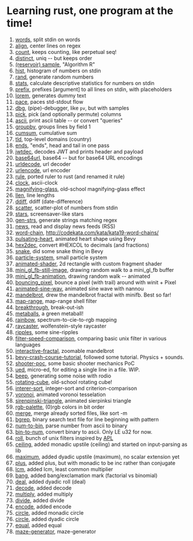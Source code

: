 # Learning rust, one program at the time!

1. [words](https://github.com/folkol/words), split stdin on words
2. [align](./align), center lines on regex
3. [count](./count), keeps counting, like perpetual seq!
4. [distinct](./distinct), uniq -- but keeps order
5. [(reservoir) sample](./sample), "Algorithm R"
6. [hist](./hist), histogram of numbers on stdin
7. [rand](./rand), generate random numbers
8. [stats](./stats), calculate descriptive statistics for numbers on stdin
9. [prefix](./prefix), prefixes [argument] to all lines on stdin, with placeholders
10. [lorem](./lorem), generates dummy text
11. [pace](./pace), paces std-stdout flow
12. [dbg](./dbg), (pipe)-debugger, like `pv`, but with samples
13. [pick](./pick), pick (and optionally permute) columns
14. [ascii](./ascii), print ascii table -- or convert "queries"
15. [groupby](./groupby), groups lines by field 1
16. [cumsum](./cumsum), cumulative sum
17. [tld](./tld), top-level domains (country)
18. [ends](./ends), "ends", head and tail in one pass
19. [jwtdec](./jwtdec), decodes JWT and prints header and payload
20. [base64url](./base64url), base64 -- but for base64 URL encodings
21. [urldecode](./urldecode), url decoder
22. [urlencode](./urlencode), url encoder
23. [rule](./rule), ported ruler to rust (and renamed it rule)
24. [clock](https://github.com/folkol/misc/tree/master/pixel-poking/clock), ascii-clock
25. [magnifying-glass](https://github.com/folkol/misc/tree/master/pixel-poking/magnifying-glass), old-school magnifying-glass effect
26. [llen](./llen), line lengths
27. [ddiff](./ddiff), ddiff (date-difference)
28. [scatter](./scatter), scatter-plot of numbers from stdin
28. [stars](https://github.com/folkol/misc/tree/master/pixel-poking/stars), screensaver-like stars
29. [gen-strs](./gen-strs), generate strings matching regex
30. [news](./news), read and display news feeds (RSS)
31. [word-chain](https://github.com/folkol/misc/tree/master/pixel-poking/word-chain), http://codekata.com/kata/kata19-word-chains/
32. [pulsating-heart](https://github.com/folkol/misc/tree/master/pixel-poking/bunch-o-bevy-apps/pulsating-heart), animated heart shape using Bevy
33. [hex2dec](./hex2num), convert #HEXCOL to decimals (and fractions)
34. [snake](https://github.com/folkol/misc/tree/master/pixel-poking/bunch-o-bevy-apps/snake), did some snake thing in Bevy
35. [particle-system](https://github.com/folkol/misc/tree/master/pixel-poking/bunch-o-bevy-apps/particle-system), small particle system
36. [animated-shader](https://github.com/folkol/misc/tree/master/pixel-poking/bunch-o-bevy-apps/animated-shader), 2d rectangle with custom fragment shader
37. [mini_gl_fb-still-image](https://github.com/folkol/misc/tree/master/pixel-poking/pixel-poker/mini_gl_fb-still-image), drawing random walk to a mini_gl_fb buffer
38. [mini_gl_fb-animation](https://github.com/folkol/misc/tree/master/pixel-poking/pixel-poker/mini_gl_fb-animation), drawing random walk -- animated
39. [bouncing_pixel](https://github.com/folkol/misc/tree/master/pixel-poking/pixel-poker/bouncing_pixel), bounce a pixel (with trail) around with winit + Pixel
40. [animated-sine-wav](https://github.com/folkol/tutorials/tree/master/nannou-simple-window), animated sine wave with nannou
41. [mandelbrot](https://github.com/folkol/misc/tree/master/pixel-poking/pixel-poker/mandelbrot), drew the mandelbrot fractal with minifb. Best so far!
42. [map-range](./map-range), map-range shell filter
43. [breakthrough](https://github.com/folkol/misc/tree/master/pixel-poking/bunch-o-bevy-apps/breakthrough), break-out-ish
44. [metaballs](https://github.com/folkol/misc/tree/master/pixel-poking/bunch-o-bevy-apps/metaballs), a green metaball!
45. [rainbow](https://github.com/folkol/misc/tree/master/pixel-poking/rainbow), spectrum-to-cie-to-rgb mapping
46. [raycaster](https://github.com/folkol/misc/tree/master/pixel-poking/raycaster), wolfenstein-style raycaster
47. [ripples](https://github.com/folkol/misc/tree/master/pixel-poking/ripples), some sine-ripples
48. [filter-speed-comparison](https://github.com/folkol/misc/tree/master/pixel-poking/filter-performance), comparing basic unix filter in various languages
49. [interactive-fractal](https://github.com/folkol/misc/tree/master/pixel-poking/bunch-o-bevy-apps/interactive-fractal), zoomable mandelbrot
50. [bevy-crash-course-tutorial](https://github.com/folkol/misc/tree/master/pixel-poking/bunch-o-bevy-apps/bevy-crash-course), followed some tutorial. Physics + sounds.
51. [shooter-poc](https://github.com/folkol/misc/tree/master/pixel-poking/bunch-o-bevy-apps/shooter), some basic shooter mechanics PoC
52. [ued](./ued), micro-ed, for editing a single line in a file. WIP.
53. [beep](./beep), generating some noise with rodio
54. [rotating-cube](https://github.com/folkol/misc/tree/master/pixel-poking/rotating-cube), old-school rotating cube!
55. [interer-sort](https://github.com/folkol/misc/tree/master/integer-sort), integer-sort and criterion-comparison
56. [voronoi](https://github.com/folkol/misc/tree/master/bunch-o-bevy-apps), animated voronoi tesselation
57. [sirenpinski-triangle](https://github.com/folkol/misc/tree/master/pixel-poking/sierpinski-triangle), animated sierpinksi triangle
58. [rgb-palette](https://github.com/folkol/misc/tree/master/pixel-poking/rgb-palette), (0)rgb colors in bit order
59. [merge](./merge), merge already sorted files, like sort -m
60. [bgrep](./bgrep), binary search text file for line beginning with pattern
61. [num-to-bin](./num-to-bin), parse number from ascii to binary
62. [bin-to-num](./bin-to-num), convert binary to ascii. Only LE u32 for now.
63. [roll](https://github.com/folkol/apl-inspired-filters/tree/master/roll), bunch of unix filters inspired by [APL](https://aplwiki.com/wiki/Mnemonics)
64. [ceiling](https://github.com/folkol/apl-inspired-filters/tree/master/upstile), added monadic upstile (ceiling) and started on input-parsing as lib
65. [maximum](https://github.com/folkol/apl-inspired-filters/tree/master/upstile), added dyadic upstile (maximum), no scalar extension yet
66. [plus](https://github.com/folkol/apl-inspired-filters/tree/master/plus), added plus, but with monadic to be inc rather than conjugate
67. [lcm](https://github.com/folkol/apl-inspired-filters/tree/master/lcm), added lcm, least common multiplier
68. [bang](https://github.com/folkol/apl-inspired-filters/tree/master/bang), added bang/exclamation mark (factorial vs binomial)
69. [deal](https://github.com/folkol/apl-inspired-filters/tree/master/deal), added dyadic roll (deal)
70. [decode](https://github.com/folkol/apl-inspired-filters/tree/master/decode), added decode
71. [multiply](https://github.com/folkol/apl-inspired-filters/tree/master/multiply), added multiply
72. [divide](https://github.com/folkol/apl-inspired-filters/tree/master/divide), added divide
73. [encode](https://github.com/folkol/apl-inspired-filters/tree/master/encode), added encode
74. [circle](https://github.com/folkol/apl-inspired-filters/tree/master/circle), added monadic circle
75. [circle](https://github.com/folkol/apl-inspired-filters/tree/master/circle), added dyadic circle
76. [equal](https://github.com/folkol/apl-inspired-filters/tree/master/equal), added equal
77. [maze-generator](https://github.com/folkol/misc/tree/master/pixel-poking/maze-generator), maze-generator
